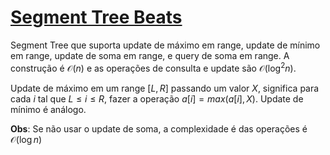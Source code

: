 # [Segment Tree Beats](seg_tree_beats.cpp)

Segment Tree que suporta update de máximo em range, update de mínimo em range, update de soma em range, e query de soma em range. A construção é $\mathcal{O}(n)$ e as operações de consulta e update são $\mathcal{O}(\log^2 n)$.

Update de máximo em um range $[L, R]$ passando um valor $X$, significa para cada $i$ tal que $L \le i \le R$, fazer a operação $a[i] = max(a[i], X)$. Update de mínimo é análogo.

**Obs**: Se não usar o update de soma, a complexidade é das operações é $\mathcal{O}(\log n)$
